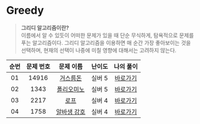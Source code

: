 # Greedy
> **그리디 알고리즘이란?**<br>
> 이름에서 알 수 있듯이 어떠한 문제가 있을 때 단순 무식하게, 탐욕적으로 문제를 푸는 알고리즘이다. 그리디 알고리즘을 이용하면 매 순간 가장 좋아보이는 것을 선택하며, 현재의 선택이 나중에 미칠 영향에 대해서는 고려하지 않는다.


| 순번 | 문제 번호 | 문제 이름 | 난이도 | 나의 풀이 |
|:--:|:----:|:----------:|:---:|:----:|
| 01 | 14916 | [거스름돈](https://www.acmicpc.net/problem/14916) | 실버 5 | [바로가기](./14916/) |
| 02 | 1343 | [폴리오미노](https://www.acmicpc.net/problem/1343) | 실버 5 | [바로가기](./1343/) |
| 03 | 2217 | [로프](https://www.acmicpc.net/problem/2217) | 실버 4 | [바로가기](./2217/) |
| 04 | 1758 | [알바생 강호](https://www.acmicpc.net/problem/1758) | 실버 4 | [바로가기](./1758/) |